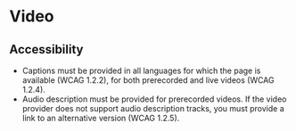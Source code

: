 # Video

## Accessibility

- Captions must be provided in all languages for which the page is available (WCAG 1.2.2),
 for both prerecorded and live videos (WCAG 1.2.4).
- Audio description must be provided for prerecorded videos.
 If the video provider does not support audio description tracks,
 you must provide a link to an alternative version (WCAG 1.2.5).